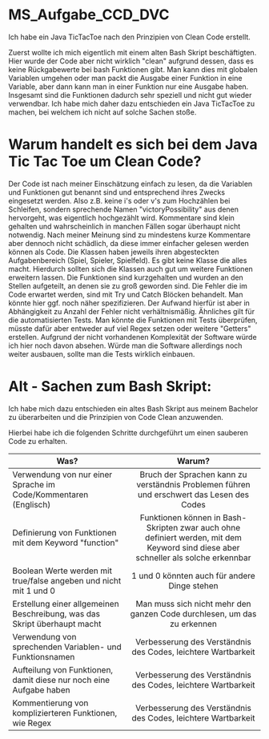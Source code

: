 # MS_Aufgabe_CCD_DVC

Ich habe ein Java TicTacToe nach den Prinzipien von Clean Code erstellt. 

Zuerst wollte ich mich eigentlich mit einem alten Bash Skript beschäftigten. Hier wurde der Code aber nicht wirklich "clean" aufgrund
dessen, dass es keine Rückgabewerte bei bash Funktionen gibt. Man kann dies mit globalen Variablen umgehen oder man packt die Ausgabe einer Funktion in eine Variable, aber dann kann man in einer Funktion nur eine Ausgabe haben. 
Insgesamt sind die Funktionen dadurch sehr speziell und nicht gut wieder verwendbar. Ich habe mich daher dazu entschieden ein Java TicTacToe zu machen, bei welchem ich nicht auf solche Sachen stoße. 



# Warum handelt es sich bei dem Java Tic Tac Toe um Clean Code?

Der Code ist nach meiner Einschätzung einfach zu lesen, da die Variablen und Funktionen gut benannt sind und entsprechend ihres Zwecks eingesetzt werden.
Also z.B. keine i's oder v's zum Hochzählen bei Schleifen, sondern sprechende Namen "victoryPossibility" aus denen hervorgeht, was eigentlich hochgezählt wird.
Kommentare sind klein gehalten und wahrscheinlich in manchen Fällen sogar überhaupt nicht notwendig. Nach meiner Meinung sind zu mindestens kurze Kommentare aber dennoch nicht schädlich, da diese immer einfacher gelesen werden können als Code.
Die Klassen haben jeweils ihren abgesteckten Aufgabenbereich (Spiel, Spieler, Spielfeld). Es gibt keine Klasse die alles macht. Hierdurch sollten sich die Klassen auch gut um weitere Funktionen erweitern lassen. Die Funktionen sind kurzgehalten und wurden an den Stellen aufgeteilt, an denen sie zu groß geworden sind.
Die Fehler die im Code erwartet werden, sind mit Try und Catch Blöcken behandelt. Man könnte hier ggf. noch näher spezifizieren. Der Aufwand hierfür ist aber in Abhängigkeit zu Anzahl der Fehler nicht verhältnismäßig. Ähnliches gilt für die automatisierten Tests.
Man könnte die Funktionen mit Tests überprüfen, müsste dafür aber entweder auf viel Regex setzen oder weitere "Getters" erstellen.  Aufgrund der nicht vorhandenen Komplexität der Software würde ich hier noch davon absehen. Würde man die Software allerdings noch weiter ausbauen, sollte man die Tests wirklich einbauen.


# Alt - Sachen zum Bash Skript:

Ich habe mich dazu entschieden ein altes Bash Skript aus meinem Bachelor zu überarbeiten und die Prinzipien von Code Clean anzuwenden. 

Hierbei habe ich die folgenden Schritte durchgeführt um einen sauberen Code zu erhalten.

| Was?        | Warum?           | 
| ------------- |:-------------:| 
| Verwendung von nur einer Sprache im Code/Kommentaren (Englisch) | Bruch der Sprachen kann zu verständnis Problemen führen und erschwert das Lesen des Codes  | 
|   Definierung von Funktionen mit dem Keyword "function"   | Funktionen können in Bash-Skripten zwar auch ohne definiert werden, mit dem Keyword sind diese aber schneller als solche erkennbar |      |  
| Boolean Werte werden mit true/false angeben und nicht mit 1 und 0  | 1 und 0 könnten auch für andere Dinge stehen |  
| Erstellung einer allgemeinen Beschreibung, was das Skript überhaupt macht |  Man muss sich nicht mehr den ganzen Code durchlesen, um das zu erkennen | 
| Verwendung von sprechenden Variablen- und Funktionsnamen | Verbesserung des Verständnis des Codes, leichtere Wartbarkeit |  
| Aufteilung von Funktionen, damit diese nur noch eine Aufgabe haben | Verbesserung des Verständnis des Codes, leichtere Wartbarkeit|
| Kommentierung von komplizierteren Funktionen, wie Regex | Verbesserung des Verständnis des Codes, leichtere Wartbarkeit |


